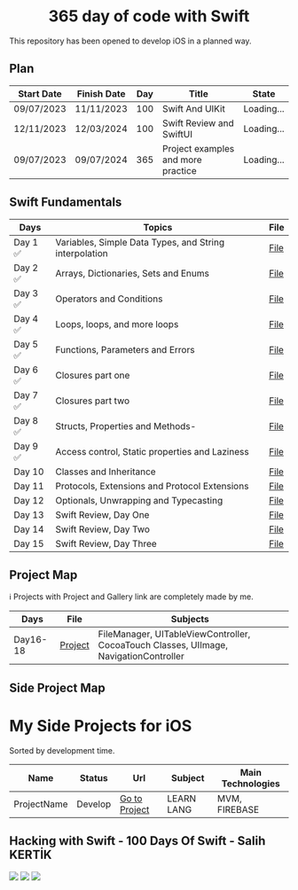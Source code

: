 <h1 align=center> 365 day of code with Swift </h1>
This repository has been opened to develop iOS in a planned way.

## Plan

| Start Date | Finish Date | Day | Title                              | State         | 
|------------|-------------|-----|------------------------------------| ------------- | 
| 09/07/2023 | 11/11/2023  | 100 | Swift And UIKit                    | Loading...    |
| 12/11/2023 | 12/03/2024  | 100 | Swift Review and SwiftUI           | Loading...    |
| 09/07/2023 | 09/07/2024  | 365 | Project examples and more practice | Loading...    |

## Swift Fundamentals 
| Days | Topics                                        | File                                                                                                                                                        |
|----|------------------------------|----------|
| Day 1 ✅ | Variables, Simple Data Types, and String interpolation | <a href="https://github.com/salihkertik/365-day-of-code-with-swift/blob/main/Swift%20Day%201-15/Day1-Variables.md">File</a> |
| Day 2 ✅ | Arrays, Dictionaries, Sets and Enums           | <a href="https://github.com/salihkertik/365-day-of-code-with-swift/blob/main/Swift%20Day%201-15/Day2-Arrays.md">File</a> |
| Day 3 ✅ | Operators and Conditions                       | <a href="https://github.com/salihkertik/365-day-of-code-with-swift/blob/main/Swift%20Day%201-15/Day3-Operators.md">File</a> |
| Day 4 ✅ | Loops, loops, and more loops                   | <a href="https://github.com/salihkertik/365-day-of-code-with-swift/blob/main/Swift%20Day%201-15/Day4-Loops.md">File</a> |
| Day 5 ✅ | Functions, Parameters and Errors               | <a href="https://github.com/salihkertik/365-day-of-code-with-swift/blob/main/Swift%20Day%201-15/Day5-Functions.md">File</a> |
| Day 6 ✅ | Closures part one                              | <a href="https://github.com/salihkertik/365-day-of-code-with-swift/blob/main/Swift%20Day%201-15/Day6-Closures.md">File</a> |
| Day 7 ✅ | Closures part two                              | <a href="https://github.com/salihkertik/365-day-of-code-with-swift/blob/main/Swift%20Day%201-15/Day7-Closures2.md">File</a> |
| Day 8 ✅ | Structs, Properties and Methods-               | <a href="https://github.com/salihkertik/365-day-of-code-with-swift/blob/main/Swift%20Day%201-15/Day8-Structs.md">File</a> |
| Day 9 ✅ | Access control, Static properties and Laziness | <a href="https://github.com/salihkertik/365-day-of-code-with-swift/blob/main/Swift%20Day%201-15/Day9-Acceess%20Control.md">File</a> |
| Day 10 | Classes and Inheritance                       | <a href="...">File</a> |
| Day 11 | Protocols, Extensions and Protocol Extensions | <a href="...">File</a> |
| Day 12 | Optionals, Unwrapping and Typecasting         | <a href="...">File</a> |
| Day 13 | Swift Review, Day One                         | <a href="...">File</a> |
| Day 14 | Swift Review, Day Two                         | <a href="...">File</a> |
| Day 15 | Swift Review, Day Three                       | <a href="...">File</a> |


## Project Map
ℹ️ Projects with Project and Gallery link are completely made by me.

| Days             | File | Subjects |
| ---------- | ---- | -------------- |
| Day16-18 | <a href="..."> Project </a>| FileManager, UITableViewController, CocoaTouch Classes, UIImage, NavigationController |


## Side Project Map

# My Side Projects for iOS
Sorted by development time.

| Name | Status | Url | Subject | Main Technologies |
| ---- | ------ | --- | ------- | ----------------- | 
| ProjectName | Develop |  <a href="...">Go to Project</a> | LEARN LANG | MVM, FIREBASE |

## Hacking with Swift - 100 Days Of Swift - Salih KERTİK
<div>
  <img src="https://media4.giphy.com/media/1HZ1wggAdwVIA/giphy.gif">
  <img src="https://media4.giphy.com/media/1HZ1wggAdwVIA/giphy.gif">
  <img src="https://media4.giphy.com/media/1HZ1wggAdwVIA/giphy.gif">
</div>
